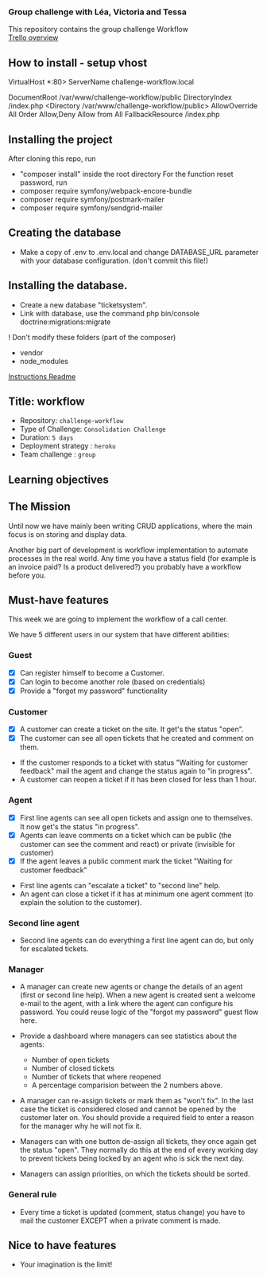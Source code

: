 ### Group challenge with Léa, Victoria and Tessa

This repository contains the group challenge Workflow 
<br>[Trello overview](https://trello.com/b/wjcTfNIf/group-challenge-ticket-system)

## How to install - setup vhost

VirtualHost *:80>
ServerName challenge-workflow.local

DocumentRoot /var/www/challenge-workflow/public
DirectoryIndex /index.php
<Directory /var/www/challenge-workflow/public>
    AllowOverride All
    Order Allow,Deny
    Allow from All
    FallbackResource /index.php
</Directory>
</VirtualHost>

## Installing the project

After cloning this repo, run
 - "composer install" inside the root directory
 For the function reset password, run
 - composer require symfony/webpack-encore-bundle
 - composer require symfony/postmark-mailer
 - composer require symfony/sendgrid-mailer
 
## Creating the database
 - Make a copy of .env to .env.local and change DATABASE_URL parameter with your database configuration. (don't commit this file!)
 
## Installing the database.
- Create a new database "ticketsystem".
- Link with database, use the command php bin/console doctrine:migrations:migrate

! Don't modify these folders (part of the composer)
 - vendor 
 - node_modules

[Instructions Readme](https://github.com/becodeorg/atw-giertz-3-23/tree/master/3.The-Mountain/2.symfony/5.group-project)
## Title: workflow

- Repository: `challenge-workflow`
- Type of Challenge: `Consolidation Challenge`
- Duration: `5 days`
- Deployment strategy : `heroku`
- Team challenge : `group`

## Learning objectives

## The Mission
Until now we have mainly been writing CRUD applications, where the main focus is on storing and display data.

Another big part of development is workflow implementation to automate processes in the real world. Any time you have a status field (for example is an invoice paid? Is a product delivered?) you probably have a workflow before you.

## Must-have features
This week we are going to implement the workflow of a call center. 

We have 5 different users in our system that have different abilities:

### Guest
- [x] Can register himself to become a Customer.
- [x] Can login to become another role (based on credentials)
- [x] Provide a "forgot my password" functionality

### Customer
-[x] A customer can create a ticket on the site. It get's the status "open".
-[x] The customer can see all open tickets that he created and comment on them.
- If the customer responds to a ticket with status "Waiting for customer feedback" mail the agent and change the status again to "in progress".
- A customer can reopen a ticket if it has been closed for less than 1 hour.

### Agent
-[x] First line agents can see all open tickets and assign one to themselves. It now get's the status "in progress".
-[x] Agents can leave comments on a ticket which can be public (the customer can see the comment and react) or private (invisible for customer)
-[x] If the agent leaves a public comment mark the ticket "Waiting for customer feedback"
- First line agents can "escalate a ticket" to "second line" help.
- An agent can close a ticket if it has at minimum one agent comment (to explain the solution to the customer).

### Second line agent
- Second line agents can do everything a first line agent can do, but only for escalated tickets.

### Manager
- A manager can create new agents or change the details of an agent (first or second line help). When a new agent is created sent a welcome e-mail to the agent, with a link where the agent can configure his password. You could reuse logic of the "forgot my password" guest flow here.
- Provide a dashboard where managers can see statistics about the agents:
    - Number of open tickets
    - Number of closed tickets
    - Number of tickets that where reopened
    - A percentage comparision between the 2 numbers above.
- A manager can re-assign tickets or mark them as "won't fix". In the last case the ticket is considered closed and cannot be opened by the customer later on. You should provide a required field to enter a reason for the manager why he will not fix it.

- Managers can with one button de-assign all tickets, they once again get the status "open".
They normally do this at the end of every working day to prevent tickets being locked by an agent who is sick the next day.
- Managers can assign priorities, on which the tickets should be sorted.

### General rule
- Every time a ticket is updated (comment, status change) you have to mail the customer EXCEPT when a private comment is made.

## Nice to have features
- Your imagination is the limit!
